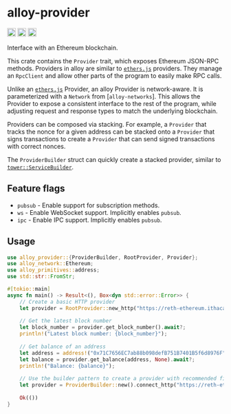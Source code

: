 # alloy-provider

[<img alt="github" src="https://img.shields.io/badge/github-alloy--rs/alloy-8da0cb?style=for-the-badge&labelColor=555555&logo=github" height="20">](https://github.com/alloy-rs/alloy/tree/main/crates/provider)
[<img alt="crates.io" src="https://img.shields.io/crates/v/alloy-provider.svg?style=for-the-badge&color=fc8d62&logo=rust" height="20">](https://crates.io/crates/alloy-provider)
[<img alt="docs.rs" src="https://img.shields.io/badge/docs.rs-alloy--provider-66c2a5?style=for-the-badge&labelColor=555555&logo=docs.rs" height="20">](https://docs.rs/alloy-provider)

Interface with an Ethereum blockchain.

This crate contains the `Provider` trait, which exposes Ethereum JSON-RPC
methods. Providers in alloy are similar to [`ethers.js`] providers. They manage
an `RpcClient` and allow other parts of the program to easily make RPC calls.

Unlike an [`ethers.js`] Provider, an alloy Provider is network-aware. It is
parameterized with a `Network` from [`alloy-networks`]. This allows the Provider
to expose a consistent interface to the rest of the program, while adjusting
request and response types to match the underlying blockchain.

Providers can be composed via stacking. For example, a `Provider` that tracks
the nonce for a given address can be stacked onto a `Provider` that signs
transactions to create a `Provider` that can send signed transactions with
correct nonces.

The `ProviderBuilder` struct can quickly create a stacked provider, similar to
[`tower::ServiceBuilder`].

[alloy-networks]: https://github.com/alloy-rs/alloy/tree/main/crates/network
[`tower::ServiceBuilder`]: https://docs.rs/tower/latest/tower/struct.ServiceBuilder.html
[`ethers.js`]: https://docs.ethers.org/v6/

## Feature flags

- `pubsub` - Enable support for subscription methods.
- `ws` - Enable WebSocket support. Implicitly enables `pubsub`.
- `ipc` - Enable IPC support. Implicitly enables `pubsub`.

## Usage

```rust
use alloy_provider::{ProviderBuilder, RootProvider, Provider};
use alloy_network::Ethereum;
use alloy_primitives::address;
use std::str::FromStr;

#[tokio::main]
async fn main() -> Result<(), Box<dyn std::error::Error>> {
    // Create a basic HTTP provider
    let provider = RootProvider::new_http("https://reth-ethereum.ithaca.xyz/rpc".parse()?);
    
    // Get the latest block number
    let block_number = provider.get_block_number().await?;
    println!("Latest block number: {block_number}");
    
    // Get balance of an address
    let address = address!("0x71C7656EC7ab88b098defB751B7401B5f6d8976F");
    let balance = provider.get_balance(address, None).await?;
    println!("Balance: {balance}");
    
    // Use the builder pattern to create a provider with recommended fillers
    let provider = ProviderBuilder::new().connect_http("https://reth-ethereum.ithaca.xyz/rpc");
    
    Ok(())
}
```

